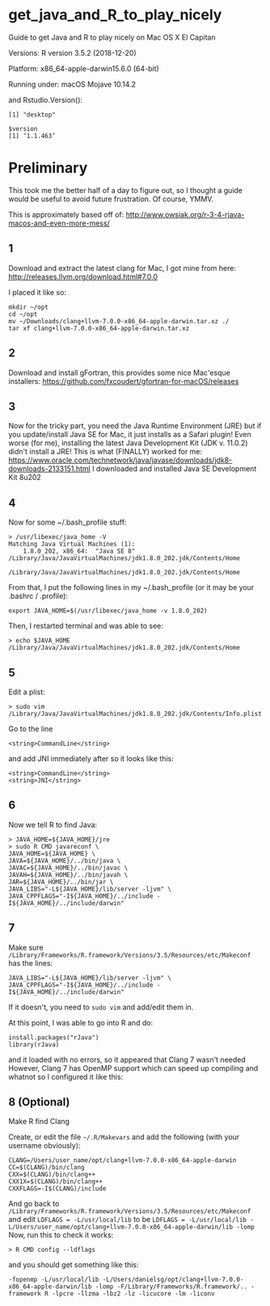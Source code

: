 # get_java_and_R_to_play_nicely
Guide to get Java and R to play nicely on Mac OS X El Capitan

Versions:
R version 3.5.2 (2018-12-20)

Platform: x86_64-apple-darwin15.6.0 (64-bit)

Running under: macOS Mojave 10.14.2

and Rstudio.Version():
```$mode
[1] "desktop"

$version
[1] ‘1.1.463’
```
# Preliminary
This took me the better half of a day to figure out, so I thought a guide would be useful to avoid future frustration. Of course, YMMV.

This is approximately based off of: http://www.owsiak.org/r-3-4-rjava-macos-and-even-more-mess/

## 1
Download and extract the latest clang for Mac, I got mine from here: http://releases.llvm.org/download.html#7.0.0

I placed it like so:
```
mkdir ~/opt
cd ~/opt
mv ~/Downloads/clang+llvm-7.0.0-x86_64-apple-darwin.tar.xz ./
tar xf clang+llvm-7.0.0-x86_64-apple-darwin.tar.xz
```

## 2
Download and install gFortran, this provides some nice Mac'esque installers:
https://github.com/fxcoudert/gfortran-for-macOS/releases

## 3
Now for the tricky part, you need the Java Runtime Environment (JRE) but if you update/install Java SE for Mac, it just installs as a Safari plugin!
Even worse (for me), installing the latest Java Development Kit (JDK v. 11.0.2) didn't install a JRE!
This is what (FINALLY) worked for me: https://www.oracle.com/technetwork/java/javase/downloads/jdk8-downloads-2133151.html
I downloaded and installed Java SE Development Kit 8u202

## 4
Now for some ~/.bash_profile stuff:
```
> /usr/libexec/java_home -V
Matching Java Virtual Machines (1):
    1.8.0_202, x86_64:	"Java SE 8"	/Library/Java/JavaVirtualMachines/jdk1.8.0_202.jdk/Contents/Home

/Library/Java/JavaVirtualMachines/jdk1.8.0_202.jdk/Contents/Home
```
From that, I put the following lines in my ~/.bash_profile (or it may be your .bashrc / .profile):
```
export JAVA_HOME=$(/usr/libexec/java_home -v 1.8.0_202)
```
Then, I restarted terminal and was able to see:
```
> echo $JAVA_HOME
/Library/Java/JavaVirtualMachines/jdk1.8.0_202.jdk/Contents/Home
```

## 5
Edit a plist:
```
> sudo vim /Library/Java/JavaVirtualMachines/jdk1.8.0_202.jdk/Contents/Info.plist
```
Go to the line
```
<string>CommandLine</string>
```
and add <string>JNI</string> immediately after so it looks like this:
```
<string>CommandLine</string>
<string>JNI</string>
```

## 6
Now we tell R to find Java:
```
> JAVA_HOME=${JAVA_HOME}/jre
> sudo R CMD javareconf \
JAVA_HOME=${JAVA_HOME} \
JAVA=${JAVA_HOME}/../bin/java \
JAVAC=${JAVA_HOME}/../bin/javac \
JAVAH=${JAVA_HOME}/../bin/javah \
JAR=${JAVA_HOME}/../bin/jar \
JAVA_LIBS="-L${JAVA_HOME}/lib/server -ljvm" \
JAVA_CPPFLAGS="-I${JAVA_HOME}/../include -I${JAVA_HOME}/../include/darwin"
```
## 7
Make sure `/Library/Frameworks/R.framework/Versions/3.5/Resources/etc/Makeconf`
has the lines:
```
JAVA_LIBS="-L${JAVA_HOME}/lib/server -ljvm" \
JAVA_CPPFLAGS="-I${JAVA_HOME}/../include -I${JAVA_HOME}/../include/darwin"
```
If it doesn't, you need to `sudo vim` and add/edit them in.

At this point, I was able to go into R and do:
```
install.packages("rJava")
library(rJava)
```
and it loaded with no errors, so it appeared that Clang 7 wasn't needed
However, Clang 7 has OpenMP support which can speed up compiling and whatnot
so I configured it like this:

## 8 (Optional)
Make R find Clang

Create, or edit the file `~/.R/Makevars`
and add the following (with your username obviously):
```
CLANG=/Users/user_name/opt/clang+llvm-7.0.0-x86_64-apple-darwin
CC=$(CLANG)/bin/clang
CXX=$(CLANG)/bin/clang++
CXX1X=$(CLANG)/bin/clang++
CXXFLAGS=-I$(CLANG)/include
```
And go back to 
`/Library/Frameworks/R.framework/Versions/3.5/Resources/etc/Makeconf`
and edit
`LDFLAGS = -L/usr/local/lib`
to be
`LDFLAGS = -L/usr/local/lib -L/Users/user_name/opt/clang+llvm-7.0.0-x86_64-apple-darwin/lib -lomp`
Now, run this to check it works:
```
> R CMD config --ldflags
```
and you should get something like this:
```
-fopenmp -L/usr/local/lib -L/Users/danielsg/opt/clang+llvm-7.0.0-x86_64-apple-darwin/lib -lomp -F/Library/Frameworks/R.framework/.. -framework R -lpcre -llzma -lbz2 -lz -licucore -lm -liconv
```

